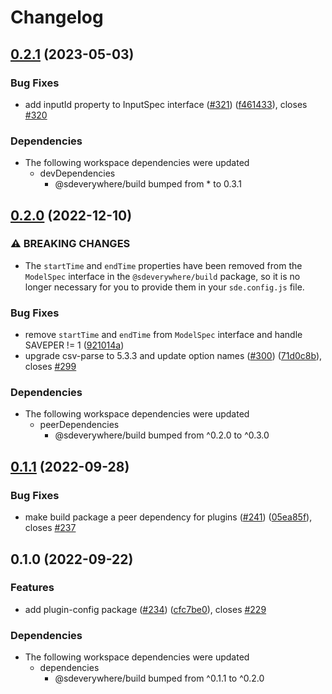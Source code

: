 # Changelog

## [0.2.1](https://github.com/climateinteractive/SDEverywhere/compare/plugin-config-v0.2.0...plugin-config-v0.2.1) (2023-05-03)


### Bug Fixes

* add inputId property to InputSpec interface ([#321](https://github.com/climateinteractive/SDEverywhere/issues/321)) ([f461433](https://github.com/climateinteractive/SDEverywhere/commit/f461433df9ae013e73a76a1103c9cb8a5d22ab52)), closes [#320](https://github.com/climateinteractive/SDEverywhere/issues/320)


### Dependencies

* The following workspace dependencies were updated
  * devDependencies
    * @sdeverywhere/build bumped from * to 0.3.1

## [0.2.0](https://github.com/climateinteractive/SDEverywhere/compare/plugin-config-v0.1.1...plugin-config-v0.2.0) (2022-12-10)


### ⚠ BREAKING CHANGES

* The `startTime` and `endTime` properties have been removed from the `ModelSpec` interface in the `@sdeverywhere/build` package, so it is no longer necessary for you to provide them in your `sde.config.js` file.

### Bug Fixes

* remove `startTime` and `endTime` from `ModelSpec` interface and handle SAVEPER != 1 ([921014a](https://github.com/climateinteractive/SDEverywhere/commit/921014aeeda646a130ac324823ab5633d6abcdfa))
* upgrade csv-parse to 5.3.3 and update option names ([#300](https://github.com/climateinteractive/SDEverywhere/issues/300)) ([71d0c8b](https://github.com/climateinteractive/SDEverywhere/commit/71d0c8b2d0e5f4737f968975a16bfd7b2d47b87a)), closes [#299](https://github.com/climateinteractive/SDEverywhere/issues/299)


### Dependencies

* The following workspace dependencies were updated
  * peerDependencies
    * @sdeverywhere/build bumped from ^0.2.0 to ^0.3.0

## [0.1.1](https://github.com/climateinteractive/SDEverywhere/compare/plugin-config-v0.1.0...plugin-config-v0.1.1) (2022-09-28)


### Bug Fixes

* make build package a peer dependency for plugins ([#241](https://github.com/climateinteractive/SDEverywhere/issues/241)) ([05ea85f](https://github.com/climateinteractive/SDEverywhere/commit/05ea85f256ceed064018cdfab1bd6d52a7dca735)), closes [#237](https://github.com/climateinteractive/SDEverywhere/issues/237)

## 0.1.0 (2022-09-22)


### Features

* add plugin-config package ([#234](https://github.com/climateinteractive/SDEverywhere/issues/234)) ([cfc7be0](https://github.com/climateinteractive/SDEverywhere/commit/cfc7be0f78a88ab1e3f601cba93e8f882e9d072d)), closes [#229](https://github.com/climateinteractive/SDEverywhere/issues/229)


### Dependencies

* The following workspace dependencies were updated
  * dependencies
    * @sdeverywhere/build bumped from ^0.1.1 to ^0.2.0
